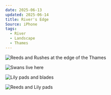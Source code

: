 ```yaml
---
date: 2025-06-13
updated: 2025-06-14
title: River's Edge
Source: iPhone
tags:
  - River
  - Landscape
  - Thames
---
```



![Reeds and Rushes at the edge of the Thames](https://www.flickr.com/photo_download.gne?size=h&id=54586505623&secret=0976b32bfd)

<!-- more -->

![Swans live here](https://www.flickr.com/photo_download.gne?size=h&id=54586478829&secret=c8f32076e3)

![Lily pads and blades](https://www.flickr.com/photo_download.gne?size=h&id=54585416467&secret=d3adcbd536)

![Reeds and Lily pads](https://www.flickr.com/photo_download.gne?size=o&id=54586478729&secret=8bcba8cb0a)

